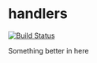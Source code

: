 # handlers

[![Build Status](https://travis-ci.org/atomisthqa/handlers.svg?branch=master)](https://travis-ci.org/atomisthqa/handlers)

Something better in here
 
